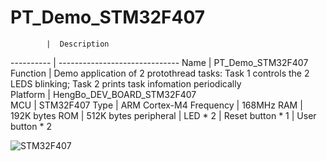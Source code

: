 # PT_Demo_STM32F407
            |  Description                              
 ---------- | ------------------------------
 Name       | PT_Demo_STM32F407                                       
 Function   | Demo application of 2 protothread tasks: Task 1 controls the 2 LEDS blinking; Task 2 prints task infomation periodically                           
 Platform   | HengBo_DEV_BOARD_STM32F407                        
 MCU        | STM32F407
 Type       | ARM Cortex-M4
 Frequency  | 168MHz
 RAM        | 192K bytes
 ROM        | 512K bytes
 peripheral | LED * 2
            | Reset button * 1
            | User button * 2
            
 ![STM32F407](https://github.com/ianhom/MOE/blob/master/Documents/Pic/Board/STM32F407VE.png?raw=true)
